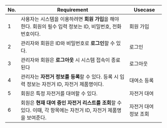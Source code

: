 | No. | Requirement | Usecase |
| --- | --- | --- |
| 1 | 사용자는 시스템을 이용하려면 **회원 가입**을 해야 한다. 회원의 필수 입력 정보는 ID, 비밀번호, 전화번호이다.| 회원 가입 |
| 2 | 관리자와 회원은 ID와 비밀번호로 **로그인**할 수 있다. | 로그인 |
| 3 | 관리자와 회원은 **로그아웃** 시 시스템 접속이 종료된다 | 로그아웃 |
| 4 | 관리자는 **자전거 정보를 등록**할 수 있다. 등록 시 입력 정보는 자전거 ID, 자전거 제품명이다. | 대여소 등록 |
| 5 | 회원은 특정 자전거를 대여할 수 있다. | 자전거 대여 |
| 6 | 회원은 **현재 대여 중인 자전거 리스트를 조회**할 수 있다. 이때, 각 항목에는 자전거 ID, 자전거 제품명을 보여준다. | 자전거 대여 정보 조회 |